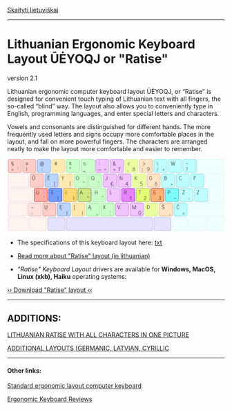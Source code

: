 [Skaityti lietuviškai](README.md)

------------------------------------

# Lithuanian Ergonomic Keyboard Layout ŪĖYOQJ or "Ratise"

version 2.1

Lithuanian ergonomic computer keyboard layout ŪĖYOQJ, or “Ratise” is designed for convenient touch typing of Lithuanian text with all fingers, the so-called “blind” way. The layout also allows you to conveniently type in English, programming languages, and enter special letters and characters.

Vowels and consonants are distinguished for different hands. The more frequently used letters and signs occupy more comfortable places in the layout, and fall on more powerful fingers. The characters are arranged neatly to make the layout more comfortable and easier to remember.

![Ratise](docs/images/ratise.png)

+ The specifications of this keyboard layout here:  [txt](SPECIFICATIONS.txt)

+ [Read more about "Ratise" layout (in lithuanian)](README.md)

+ _"Ratise" Keyboard Layout_ drivers are available for __Windows, MacOS, Linux (xkb), Haiku__ operating systems:

[›› Download "Ratise" layout ‹‹](https://github.com/albuck/Ratise-layout/zipball/master)

------------------------------------------------------------------------------------

ADDITIONS:
----------

[LITHUANIAN RATISE WITH ALL CHARACTERS IN ONE PICTURE](docs/ratise_levels.md)

[ADDITIONAL LAYOUTS (GERMANIC, LATVIAN, CYRILLIC](docs/additional_layouts.md)

------------------------------------------------------------------------------------

#### Other links:

[Standard ergonomic layout computer keyboard](https://albuck.github.io/SEL-keyboard/)

[Ergonomic Keyboard Reviews](http://xahlee.info/kbd/ergonomic_keyboards_index.html)
